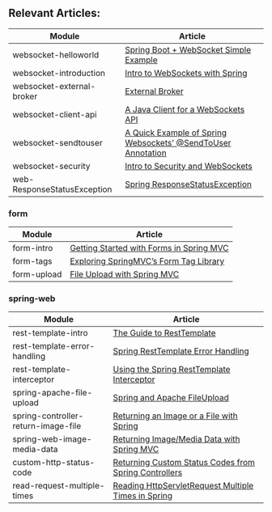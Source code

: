 ## Relevant Articles: 

Module | Article
--|--
websocket-helloworld | [Spring Boot + WebSocket Simple Example](https://www.javainuse.com/spring/boot-websocket)
websocket-introduction | [Intro to WebSockets with Spring](http://www.baeldung.com/websockets-spring)
websocket-external-broker | [External Broker](https://docs.spring.io/spring-framework/docs/5.3.1/reference/html/web.html#websocket-stomp-handle-broker-relay)
websocket-client-api | [A Java Client for a WebSockets API](http://www.baeldung.com/websockets-api-java-spring-client)
websocket-sendtouser | [A Quick Example of Spring Websockets’ @SendToUser Annotation](http://www.baeldung.com/spring-websockets-sendtouser)
websocket-security | [Intro to Security and WebSockets](http://www.baeldung.com/spring-security-websockets)
web-ResponseStatusException | [Spring ResponseStatusException](http://www.baeldung.com/spring-response-status-exception)

### form

Module | Article
--|--
form-intro | [Getting Started with Forms in Spring MVC](http://www.baeldung.com/spring-mvc-form-tutorial)
form-tags | [Exploring SpringMVC’s Form Tag Library](http://www.baeldung.com/spring-mvc-form-tags)
form-upload | [File Upload with Spring MVC](http://www.baeldung.com/spring-file-upload)

### spring-web

Module | Article
--|--
rest-template-intro | [The Guide to RestTemplate](http://www.baeldung.com/rest-template)
rest-template-error-handling | [Spring RestTemplate Error Handling](https://www.baeldung.com/spring-rest-template-error-handling)
rest-template-interceptor | [Using the Spring RestTemplate Interceptor](https://www.baeldung.com/spring-rest-template-interceptor)
spring-apache-file-upload | [Spring and Apache FileUpload](https://www.baeldung.com/spring-apache-file-upload)
spring-controller-return-image-file | [Returning an Image or a File with Spring](http://www.baeldung.com/spring-controller-return-image-file)
spring-web-image-media-data | [Returning Image/Media Data with Spring MVC](http://www.baeldung.com/spring-mvc-image-media-data)
custom-http-status-code | [Returning Custom Status Codes from Spring Controllers](http://www.baeldung.com/spring-mvc-controller-custom-http-status-code)
read-request-multiple-times | [Reading HttpServletRequest Multiple Times in Spring](https://www.baeldung.com/spring-reading-httpservletrequest-multiple-times)
